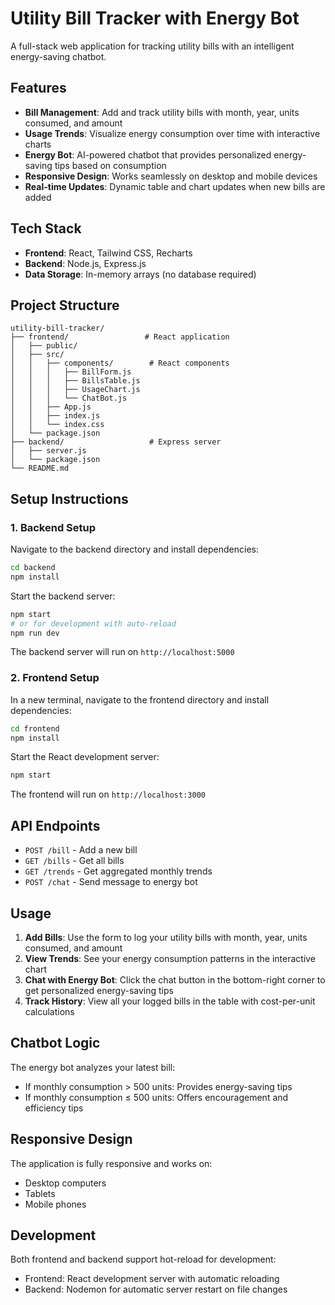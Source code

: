 # Utility Bill Tracker with Energy Bot

A full-stack web application for tracking utility bills with an intelligent energy-saving chatbot.

## Features

- **Bill Management**: Add and track utility bills with month, year, units consumed, and amount
- **Usage Trends**: Visualize energy consumption over time with interactive charts
- **Energy Bot**: AI-powered chatbot that provides personalized energy-saving tips based on consumption
- **Responsive Design**: Works seamlessly on desktop and mobile devices
- **Real-time Updates**: Dynamic table and chart updates when new bills are added

## Tech Stack

- **Frontend**: React, Tailwind CSS, Recharts
- **Backend**: Node.js, Express.js
- **Data Storage**: In-memory arrays (no database required)

## Project Structure

```
utility-bill-tracker/
├── frontend/                 # React application
│   ├── public/
│   ├── src/
│   │   ├── components/        # React components
│   │   │   ├── BillForm.js
│   │   │   ├── BillsTable.js
│   │   │   ├── UsageChart.js
│   │   │   └── ChatBot.js
│   │   ├── App.js
│   │   ├── index.js
│   │   └── index.css
│   └── package.json
├── backend/                   # Express server
│   ├── server.js
│   └── package.json
└── README.md
```

## Setup Instructions

### 1. Backend Setup

Navigate to the backend directory and install dependencies:

```bash
cd backend
npm install
```

Start the backend server:

```bash
npm start
# or for development with auto-reload
npm run dev
```

The backend server will run on `http://localhost:5000`

### 2. Frontend Setup

In a new terminal, navigate to the frontend directory and install dependencies:

```bash
cd frontend
npm install
```

Start the React development server:

```bash
npm start
```

The frontend will run on `http://localhost:3000`

## API Endpoints

- `POST /bill` - Add a new bill
- `GET /bills` - Get all bills
- `GET /trends` - Get aggregated monthly trends
- `POST /chat` - Send message to energy bot

## Usage

1. **Add Bills**: Use the form to log your utility bills with month, year, units consumed, and amount
2. **View Trends**: See your energy consumption patterns in the interactive chart
3. **Chat with Energy Bot**: Click the chat button in the bottom-right corner to get personalized energy-saving tips
4. **Track History**: View all your logged bills in the table with cost-per-unit calculations

## Chatbot Logic

The energy bot analyzes your latest bill:
- If monthly consumption > 500 units: Provides energy-saving tips
- If monthly consumption ≤ 500 units: Offers encouragement and efficiency tips

## Responsive Design

The application is fully responsive and works on:
- Desktop computers
- Tablets
- Mobile phones

## Development

Both frontend and backend support hot-reload for development:
- Frontend: React development server with automatic reloading
- Backend: Nodemon for automatic server restart on file changes